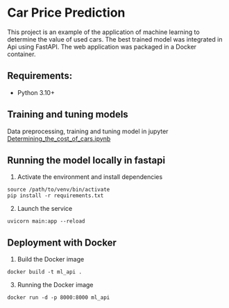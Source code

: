 # Car Price Prediction
This project is an example of the application of machine learning to determine the value of used cars. 
The best trained model was integrated in Api using FastAPI. The web application was packaged in a Docker container.

## Requirements:
* Python 3.10+

## Training and tuning models
Data preprocessing, training and tuning model in jupyter [Determining_the_cost_of_cars.ipynb](https://github.com/Vladruss/ML_Determining_the_cost_of_cars/blob/main/Determining_the_cost_of_cars.ipynb)

## Running the model locally in fastapi
1. Activate the environment and install dependencies
```
source /path/to/venv/bin/activate
pip install -r requirements.txt
```
2. Launch the service
```
uvicorn main:app --reload
```

## Deployment with Docker
1. Build the Docker image
```
docker build -t ml_api .
```
3. Running the Docker image
```
docker run -d -p 8000:8000 ml_api
```
